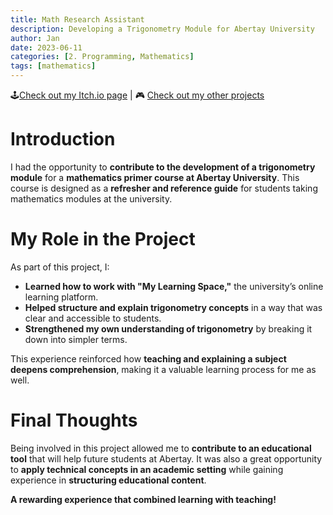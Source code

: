 ```yaml
---
title: Math Research Assistant
description: Developing a Trigonometry Module for Abertay University
author: Jan
date: 2023-06-11
categories: [2. Programming, Mathematics]
tags: [mathematics]
---
```


🕹️[Check out my Itch.io page](https://jphuss.itch.io/) | 🎮 [Check out my other projects](https://janhuss.github.io/categories/)

# Introduction

I had the opportunity to **contribute to the development of a trigonometry module** for a 
**mathematics primer course at Abertay University**. This course is designed as a **refresher and 
reference guide** for students taking mathematics modules at the university.

# My Role in the Project

As part of this project, I:

- **Learned how to work with "My Learning Space,"** the university’s online learning platform.
- **Helped structure and explain trigonometry concepts** in a way that was clear and accessible 
to students.
- **Strengthened my own understanding of trigonometry** by breaking it down into simpler terms.

This experience reinforced how **teaching and explaining a subject deepens comprehension**, 
making it a valuable learning process for me as well.

# Final Thoughts

Being involved in this project allowed me to **contribute to an educational tool** that will help 
future students at Abertay. It was also a great opportunity to **apply technical concepts in an 
academic setting** while gaining experience in **structuring educational content**.

**A rewarding experience that combined learning with teaching!**
